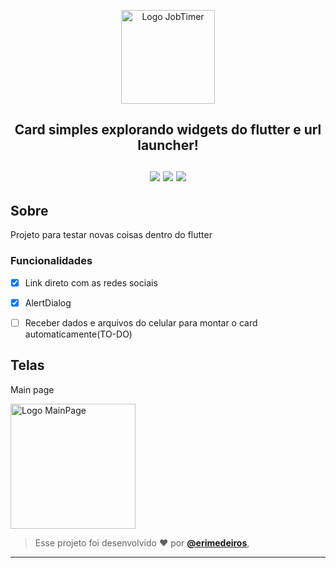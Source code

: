 <p align="center">
      <img src="https://user-images.githubusercontent.com/73318684/178038062-99ed7040-b34a-4015-85a5-7a7b56a08940.png" width="150" alt="Logo JobTimer"/>

<h2 align="center"> Card simples explorando widgets do flutter e url launcher! </br></br> 

<img src="https://img.shields.io/badge/dart-C.svg?style=for-the-badge&logo=dart&color=152030">
<img src="https://img.shields.io/badge/flutter-C.svg?style=for-the-badge&logo=flutter&color=0468D7"> 
<img src="https://img.shields.io/badge/Visual%20Studio%20Code-%23323330.svg?style=for-the-badge&logo=visual-studio-code&logoColor=FFFFFF&color=2F74C0">   </h2>

<h2> Sobre </h2>
<p >
  Projeto para testar novas coisas dentro do flutter
</p>  

### Funcionalidades

- [x] Link direto com as redes sociais
- [x] AlertDialog
- [ ] Receber dados e arquivos do celular para montar o card automaticamente(TO-DO)


<h2> Telas </h2>  
<p> Main page </p> 
<img src="https://user-images.githubusercontent.com/73318684/178040105-494e67aa-09eb-437d-8a4f-12bfdf6b3f61.jpg" width="200" alt="Logo MainPage"/>   







   
   >Esse projeto foi desenvolvido ❤️ por **[@erimedeiros](https://www.linkedin.com/in/erimedeiros/)**,<br> 

   ---
  
